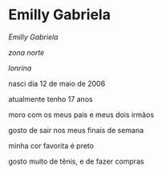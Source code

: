<H1>Emilly Gabriela</H1>
<p><em>Emilly Gabriela</em></p>
<p><em>zona norte</em></p>
<p><em>lonrina</em></p>
<p>nasci dia 12 de maio de 2006</p>
<p> atualmente tenho 17 anos</p>
<p>moro com os meus pais e meus dois irmãos</p>
<p> gosto de sair nos meus finais de semana</p>
<p> minha cor favorita é preto</p>
<p> gosto muito de tẽnis, e de fazer compras</p>
